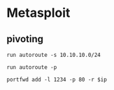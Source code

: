 # Metasploit

## pivoting

```shell
run autoroute -s 10.10.10.0/24
```

```shell
run autoroute -p
```

```shell
portfwd add -l 1234 -p 80 -r $ip
```
